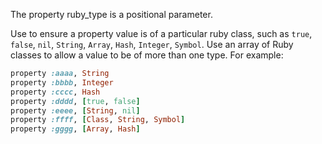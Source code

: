 The property ruby_type is a positional parameter.

Use to ensure a property value is of a particular ruby class, such as `true`, `false`, `nil`, `String`, `Array`, `Hash`, `Integer`, `Symbol`. Use an array of
Ruby classes to allow a value to be of more than one type. For example:

```ruby
property :aaaa, String
property :bbbb, Integer
property :cccc, Hash
property :dddd, [true, false]
property :eeee, [String, nil]
property :ffff, [Class, String, Symbol]
property :gggg, [Array, Hash]
```
